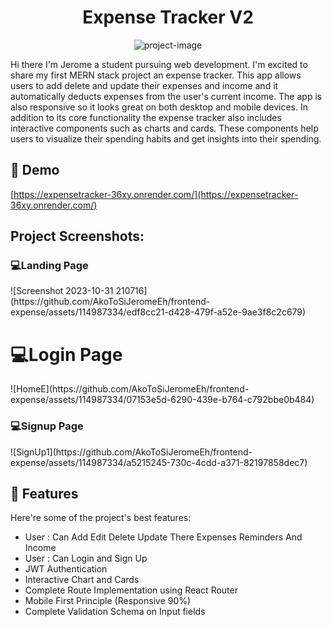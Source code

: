 <h1 align="center" id="title">Expense Tracker V2</h1>

<p align="center"><img src="https://socialify.git.ci/AkoToSiJeromeEh/frontend-expense/image?description=1&amp;descriptionEditable=%0A%20Expense%20Tracker%3A%20Add%2C%20delete%2C%20and%20update%20expenses%20with%20interactive%20components%2C%20track%20expenses%20by%20category%2C%20date%2C%20and%20amount%2C%20view%20detailed%20reports%20on%20spending%20habits%2C%20and%20get%20insights%20into%20your%20spending%20with%20interactive%20charts%20and%20graphs&amp;font=Raleway&amp;issues=1&amp;language=1&amp;name=1&amp;owner=1&amp;pattern=Circuit%20Board&amp;theme=Auto" alt="project-image"></p>

<p id="description">Hi there I'm Jerome a student pursuing web development. I'm excited to share my first MERN stack project an expense tracker. This app allows users to add delete and update their expenses and income and it automatically deducts expenses from the user's current income. The app is also responsive so it looks great on both desktop and mobile devices. In addition to its core functionality the expense tracker also includes interactive components such as charts and cards. These components help users to visualize their spending habits and get insights into their spending.</p>

<h2>🚀 Demo</h2>

[https://expensetracker-36xy.onrender.com/](https://expensetracker-36xy.onrender.com/)

<h2>Project Screenshots:</h2>

<h3>💻<b>Landing Page</b></h3>
![Screenshot 2023-10-31 210716](https://github.com/AkoToSiJeromeEh/frontend-expense/assets/114987334/edf8cc21-d428-479f-a52e-9ae3f8c2c679)


<h1>💻<b>Login Page</b></h3>
![HomeE](https://github.com/AkoToSiJeromeEh/frontend-expense/assets/114987334/07153e5d-6290-439e-b764-c792bbe0b484)



<h3>💻<b>Signup Page</b></h3>
![SignUp1](https://github.com/AkoToSiJeromeEh/frontend-expense/assets/114987334/a5215245-730c-4cdd-a371-82197858dec7)


  
  
<h2>🧐 Features</h2>

Here're some of the project's best features:

*   User : Can Add Edit Delete Update There Expenses Reminders And Income
*   User : Can Login and Sign Up
*   JWT Authentication
*   Interactive Chart and Cards
*   Complete Route Implementation using React Router
*   Mobile First Principle (Responsive 90%)
*   Complete Validation Schema on Input fields
